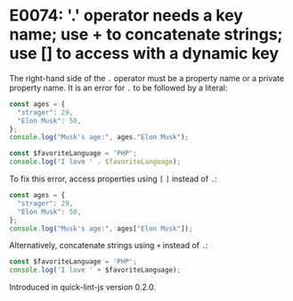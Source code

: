 # E0074: '.' operator needs a key name; use + to concatenate strings; use [] to access with a dynamic key

The right-hand side of the `.` operator must be a property name or a private
property name. It is an error for `.` to be followed by a literal:

```javascript
const ages = {
  "strager": 29,
  "Elon Musk": 50,
};
console.log("Musk's age:", ages."Elon Musk");

const $favoriteLanguage = 'PHP';
console.log('I love ' . $favoriteLanguage);
```

To fix this error, access properties using `[` `]` instead of `.`:

```javascript
const ages = {
  "strager": 29,
  "Elon Musk": 50,
};
console.log("Musk's age:", ages["Elon Musk"]);
```

Alternatively, concatenate strings using `+` instead of `.`:

```javascript
const $favoriteLanguage = 'PHP';
console.log('I love ' + $favoriteLanguage);
```

Introduced in quick-lint-js version 0.2.0.

